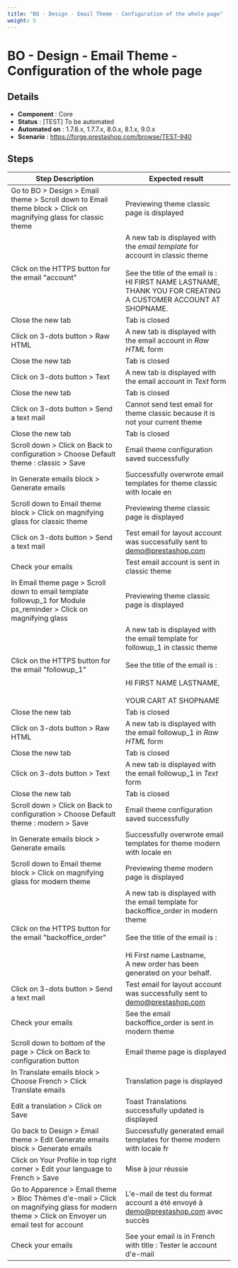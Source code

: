 ```yaml
---
title: "BO - Design - Email Theme - Configuration of the whole page"
weight: 5
---
```


# BO - Design - Email Theme - Configuration of the whole page
## Details
* **Component** : Core
* **Status** : [TEST] To be automated
* **Automated on** : 1.7.8.x, 1.7.7.x, 8.0.x, 8.1.x, 9.0.x
* **Scenario** : https://forge.prestashop.com/browse/TEST-940

## Steps
| Step Description | Expected result |
| ----- | ----- |
| Go to BO > Design > Email theme > Scroll down to Email theme block > Click on magnifying glass for classic theme | Previewing theme classic page is displayed |
| Click on the HTTPS button for the email "account" | A new tab is displayed with the *email template* for account in classic theme<br><br>See the title of the email is :<br>HI FIRST NAME LASTNAME,<br>THANK YOU FOR CREATING A CUSTOMER ACCOUNT AT SHOPNAME. |
| Close the new tab | Tab is closed |
| Click on 3-dots button > Raw HTML | A new tab is displayed with the email account in *Raw HTML* form |
| Close the new tab | Tab is closed |
| Click on 3-dots button > Text | A new tab is displayed with the email account in *Text* form |
| Close the new tab | Tab is closed |
| Click on 3-dots button > Send a text mail | Cannot send test email for theme classic because it is not your current theme |
| Close the new tab | Tab is closed |
| Scroll down > Click on Back to configuration > Choose Default theme : classic > Save | Email theme configuration saved successfully |
| In Generate emails block > Generate emails | Successfully overwrote email templates for theme classic with locale en |
| Scroll down to Email theme block > Click on magnifying glass for classic theme | Previewing theme classic page is displayed |
| Click on 3-dots button > Send a text mail | Test email for layout account was successfully sent to demo@prestashop.com |
| Check your emails | Test email account is sent in classic theme |
| In Email theme page > Scroll down to email template followup_1 for Module ps_reminder > Click on magnifying glass | Previewing theme classic page is displayed |
| Click on the HTTPS button for the email "followup_1" | A new tab is displayed with the email template for followup_1 in classic theme<br><br>See the title of the email is :<br><br>HI FIRST NAME LASTNAME,<br><br>YOUR CART AT SHOPNAME |
| Close the new tab | Tab is closed |
| Click on 3-dots button > Raw HTML | A new tab is displayed with the email followup_1 in *Raw HTML* form |
| Close the new tab | Tab is closed |
| Click on 3-dots button > Text | A new tab is displayed with the email followup_1 in *Text* form |
| Close the new tab | Tab is closed |
| Scroll down > Click on Back to configuration > Choose Default theme : modern > Save | Email theme configuration saved successfully |
| In Generate emails block > Generate emails | Successfully overwrote email templates for theme modern with locale en |
| Scroll down to Email theme block > Click on magnifying glass for modern theme | Previewing theme modern page is displayed |
| Click on the HTTPS button for the email "backoffice_order" | A new tab is displayed with the email template for backoffice_order in modern theme<br><br>See the title of the email is :<br><br>Hi First name Lastname,<br>A new order has been generated on your behalf. |
| Click on 3-dots button > Send a text mail | Test email for layout account was successfully sent to demo@prestashop.com |
| Check your emails | See the email backoffice_order is sent in modern theme |
| Scroll down to bottom of the page > Click on Back to configuration button | Email theme page is displayed |
| In Translate emails block > Choose French > Click Translate emails | Translation page is displayed |
| Edit a translation > Click on Save | Toast Translations successfully updated is displayed |
| Go back to Design > Email theme > Edit Generate emails block > Generate emails | Successfully generated email templates for theme modern with locale fr |
| Click on Your Profile in top right corner > Edit your language to French > Save | Mise à jour réussie |
| Go to Apparence > Email theme > Bloc Thèmes d'e-mail > Click on magnifying glass for modern theme > Click on Envoyer un email test for account | L'e-mail de test du format account a été envoyé à demo@prestashop.com avec succès |
| Check your emails | See your email is in French with title : Tester le account d'e-mail |

